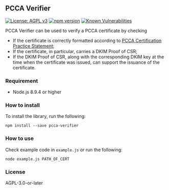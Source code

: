 ## PCCA Verifier
[![License: AGPL v3](https://img.shields.io/badge/License-AGPL%20v3-blue.svg)](https://www.gnu.org/licenses/agpl-3.0)
[![npm version](https://badge.fury.io/js/pcca-verifier.svg)](https://badge.fury.io/js/pcca-verifier)
[![Known Vulnerabilities](https://snyk.io/test/github/ProofShow/PCCAVerifier/badge.svg?targetFile=package.json)](https://snyk.io/test/github/ProofShow/PCCAVerifier?targetFile=package.json)

PCCA Verifier can be used to verify a PCCA certificate by checking

- If the certificate is correctly formatted according to [PCCA Certification Practice Statement](https://www.proof.show/pcca/PCCA_CPS.pdf);
- If the certificate, in particular, carries a DKIM Proof of CSR;
- If the DKIM Proof of CSR, along with the corresponding DKIM key at the time when the certificate was issued, can support the issuance of the certificate.

### Requirement
- Node.js 8.9.4 or higher

### How to install
To install the library, run the following:

```
npm install --save pcca-verifier
```

### How to use
Check example code in `example.js` or run the following:

```
node example.js PATH_OF_CERT
```

### License
AGPL-3.0-or-later
